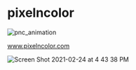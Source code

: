 # pixelncolor


![pnc_animation](https://user-images.githubusercontent.com/29543481/109069422-354cf880-76bf-11eb-8274-b47d4c9391bb.gif)

www.pixelncolor.com

![Screen Shot 2021-02-24 at 4 43 38 PM](https://user-images.githubusercontent.com/29543481/109069662-88bf4680-76bf-11eb-9f2b-cbf7c681b414.png)
